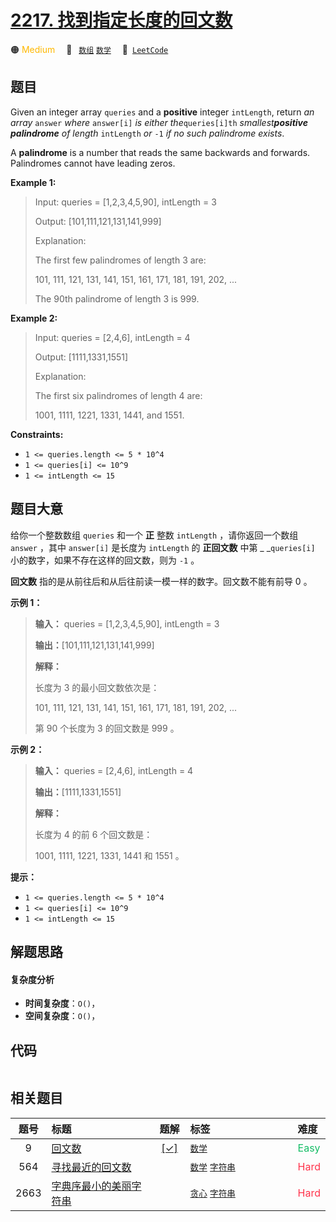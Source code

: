 # [2217. 找到指定长度的回文数](https://leetcode.com/problems/find-palindrome-with-fixed-length)

🟠 <font color=#ffb800>Medium</font>&emsp; 🔖&ensp; [`数组`](/leetcode/outline/tag/array.md) [`数学`](/leetcode/outline/tag/math.md)&emsp; 🔗&ensp;[`LeetCode`](https://leetcode.com/problems/find-palindrome-with-fixed-length)

## 题目

Given an integer array `queries` and a **positive** integer `intLength`,
return _an array_ `answer` _where_ `answer[i]` _is either the_`queries[i]th`
_smallest**positive palindrome** of length_ `intLength` _or_ `-1` _if no such
palindrome exists_.

A **palindrome** is a number that reads the same backwards and forwards.
Palindromes cannot have leading zeros.



**Example 1:**

> Input: queries = [1,2,3,4,5,90], intLength = 3
> 
> Output: [101,111,121,131,141,999]
> 
> Explanation:
> 
> The first few palindromes of length 3 are:
> 
> 101, 111, 121, 131, 141, 151, 161, 171, 181, 191, 202, ...
> 
> The 90th palindrome of length 3 is 999.

**Example 2:**

> Input: queries = [2,4,6], intLength = 4
> 
> Output: [1111,1331,1551]
> 
> Explanation:
> 
> The first six palindromes of length 4 are:
> 
> 1001, 1111, 1221, 1331, 1441, and 1551.

**Constraints:**

  * `1 <= queries.length <= 5 * 10^4`
  * `1 <= queries[i] <= 10^9`
  * `1 <= intLength <= 15`


## 题目大意

给你一个整数数组 `queries` 和一个 **正**  整数 `intLength` ，请你返回一个数组 `answer` ，其中
`answer[i]` 是长度为 `intLength` 的 **正回文数** 中第 _ _`queries[i]` 小的数字，如果不存在这样的回文数，则为
`-1` 。

**回文数** 指的是从前往后和从后往前读一模一样的数字。回文数不能有前导 0 。



**示例 1：**

> 
> 
> 
> 
> 
> **输入：** queries = [1,2,3,4,5,90], intLength = 3
> 
> **输出：**[101,111,121,131,141,999]
> 
> **解释：**
> 
> 长度为 3 的最小回文数依次是：
> 
> 101, 111, 121, 131, 141, 151, 161, 171, 181, 191, 202, ...
> 
> 第 90 个长度为 3 的回文数是 999 。
> 
> 

**示例 2：**

> 
> 
> 
> 
> 
> **输入：** queries = [2,4,6], intLength = 4
> 
> **输出：**[1111,1331,1551]
> 
> **解释：**
> 
> 长度为 4 的前 6 个回文数是：
> 
> 1001, 1111, 1221, 1331, 1441 和 1551 。
> 
> 



**提示：**

  * `1 <= queries.length <= 5 * 10^4`
  * `1 <= queries[i] <= 10^9`
  * `1 <= intLength <= 15`


## 解题思路

#### 复杂度分析

- **时间复杂度**：`O()`，
- **空间复杂度**：`O()`，

## 代码

```javascript

```

## 相关题目

<!-- prettier-ignore -->
| 题号 | 标题 | 题解 | 标签 | 难度 |
| :------: | :------ | :------: | :------ | :------ |
| 9 | [回文数](https://leetcode.com/problems/palindrome-number) | [[✓]](/leetcode/problem/0009.md) |  [`数学`](/leetcode/outline/tag/math.md) | <font color=#15bd66>Easy</font> |
| 564 | [寻找最近的回文数](https://leetcode.com/problems/find-the-closest-palindrome) |  |  [`数学`](/leetcode/outline/tag/math.md) [`字符串`](/leetcode/outline/tag/string.md) | <font color=#ff334b>Hard</font> |
| 2663 | [字典序最小的美丽字符串](https://leetcode.com/problems/lexicographically-smallest-beautiful-string) |  |  [`贪心`](/leetcode/outline/tag/greedy.md) [`字符串`](/leetcode/outline/tag/string.md) | <font color=#ff334b>Hard</font> |

<style>
.blue {
    background-color: #096dd9;
    padding: 0.25rem 0.5rem;
    margin: 0;
    font-size: 0.85em;
    border-radius: 3px;
    color: white;
    font-weight: 500;
}
table th:first-of-type { width: 10%; }
table th:nth-of-type(2) { width: 35%; }
table th:nth-of-type(3) { width: 10%; }
table th:nth-of-type(4) { width: 35%; }
table th:nth-of-type(5) { width: 10%; }
</style>
